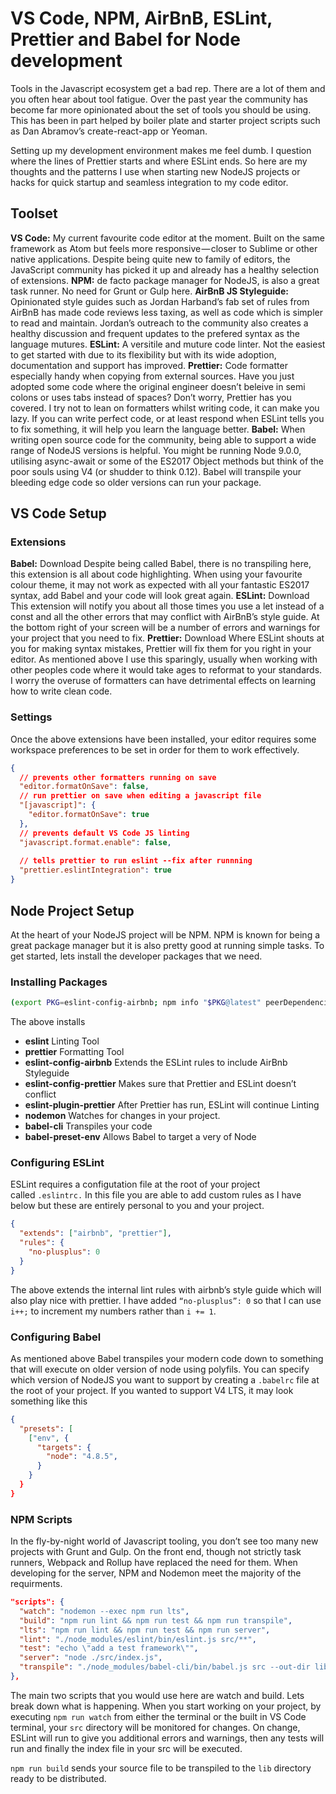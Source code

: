 # VS Code, NPM, AirBnB, ESLint, Prettier and Babel for Node development

Tools in the Javascript ecosystem get a bad rep. There are a lot of them and you often hear about tool fatigue. Over the past year the community has become far more opinionated about the set of tools you should be using. This has been in part helped by boiler plate and starter project scripts such as Dan Abramov’s create-react-app or Yeoman.

Setting up my development environment makes me feel dumb. I question where the lines of Prettier starts and where ESLint ends. So here are my thoughts and the patterns I use when starting new NodeJS projects or hacks for quick startup and seamless integration to my code editor.

## Toolset

**VS Code:** My current favourite code editor at the moment. Built on the same framework as Atom but feels more responsive — closer to Sublime or other native applications. Despite being quite new to family of editors, the JavaScript community has picked it up and already has a healthy selection of extensions.
**NPM:** de facto package manager for NodeJS, is also a great task runner. No need for Grunt or Gulp here.
**AirBnB JS Styleguide:** Opinionated style guides such as  Jordan Harband’s fab set of rules from AirBnB has made code reviews less taxing, as well as code which is simpler to read and maintain. Jordan’s outreach to the community also creates a healthy discussion and frequent updates to the prefered syntax as the language mutures.
**ESLint:** A versitile and muture code linter. Not the easiest to get started with due to its flexibility but with its wide adoption, documentation and support has improved.
**Prettier:** Code formatter especially handy when copying from external sources. Have you just adopted some code where the original engineer doesn’t beleive in semi colons or uses tabs instead of spaces? Don’t worry, Prettier has you covered. I try not to lean on formatters whilst writing code, it can make you lazy. If you can write perfect code, or at least respond when ESLint tells you to fix something, it will help you learn the language better.
**Babel:** When writing open source code for the community, being able to support a wide range of NodeJS versions is helpful. You might be running Node 9.0.0, utilising async-await or some of the ES2017 Object methods but think of the poor souls using V4 (or shudder to think 0.12). Babel will transpile your bleeding edge code so older versions can run your package.

## VS Code Setup
### Extensions
**Babel:** Download
Despite being called Babel, there is no transpiling here, this extension is all about code highlighting. When using your favourite colour theme, it may not work as expected with all your fantastic ES2017 syntax, add Babel and your code will look great again.
**ESLint:** Download
This extension will notify you about all those times you use a let instead of a const and all the other errors that may conflict with AirBnB’s style guide.   At the bottom right of your screen will be a number of errors and warnings for your project that you need to fix.
**Prettier:** Download
Where ESLint shouts at you for making syntax mistakes, Prettier will fix them for you right in your editor. As mentioned above I use this sparingly, usually when working with other peoples code where it would take ages to reformat to your standards. I worry the overuse of formatters can have detrimental effects on learning how to write clean code.

### Settings
Once the above extensions have been installed, your editor requires some workspace preferences to be set in order for them to work effectively.
```json
{
  // prevents other formatters running on save
  "editor.formatOnSave": false,
  // run prettier on save when editing a javascript file
  "[javascript]": {
    "editor.formatOnSave": true
  },
  // prevents default VS Code JS linting
  "javascript.format.enable": false,
  
  // tells prettier to run eslint --fix after runnning
  "prettier.eslintIntegration": true
}
```

## Node Project Setup
At the heart of your NodeJS project will be NPM. NPM is known for being a great package manager but it is also pretty good at running simple tasks. To get started, lets install the developer packages that we need.
### Installing Packages

```bash
(export PKG=eslint-config-airbnb; npm info "$PKG@latest" peerDependencies --json | command sed 's/[\{\},]//g ; s/: /@/g' | xargs npm install --save-dev "$PKG@latest" eslint prettier eslint-plugin-prettier eslint-config-prettier nodemon babel-cli babel-preset-env)
```
The above installs
- **eslint** Linting Tool
- **prettier** Formatting Tool
- **eslint-config-airbnb** Extends the ESLint rules to include AirBnb Styleguide
- **eslint-config-prettier** Makes sure that Prettier and ESLint doesn’t conflict
- **eslint-plugin-prettier** After Prettier has run, ESLint will continue Linting
- **nodemon** Watches for changes in your project.
- **babel-cli** Transpiles your code
- **babel-preset-env** Allows Babel to target a very of Node

### Configuring ESLint
ESLint requires a configutation file at the root of your project called `.eslintrc.` In this file you are able to add custom rules as I have below but these are entirely personal to you and your project.
```json
{
  "extends": ["airbnb", "prettier"],
  "rules": {
    "no-plusplus": 0
  }
}
```

The above extends the internal lint rules with airbnb’s style guide which will also play nice with prettier. I have added `“no-plusplus”: 0` so that I can use `i++;` to increment my numbers rather than `i += 1`.

### Configuring Babel
As mentioned above Babel transpiles your modern code down to something that will execute on older version of node using polyfils. You can specify which version of NodeJS you want to support by creating a `.babelrc` file at the root of your project. If you wanted to support V4 LTS, it may look something like this
```json
{
  "presets": [
    ["env", {
      "targets": {
        "node": "4.8.5",
      }
    }
  }
}
```
### NPM Scripts
In the fly-by-night world of Javascript tooling, you don’t see too many new projects with Grunt and Gulp. On the front end, though not strictly task runners, Webpack and Rollup have replaced the need for them. When developing for the server, NPM and Nodemon meet the majority of the requirments.
```json
"scripts": {
  "watch": "nodemon --exec npm run lts",
  "build": "npm run lint && npm run test && npm run transpile",
  "lts": "npm run lint && npm run test && npm run server",
  "lint": "./node_modules/eslint/bin/eslint.js src/**",
  "test": "echo \"add a test framework\"",
  "server": "node ./src/index.js",
  "transpile": "./node_modules/babel-cli/bin/babel.js src --out-dir lib --copy-files"
},
```

The main two scripts that you would use here are watch and build. Lets break down what is happening. When you start working on your project, by executing `npm run watch` from either the terminal or the built in VS Code terminal, your `src` directory will be monitored for changes. On change, ESLint will run to give you additional errors and warnings, then any tests will run and finally the index file in your src will be executed.


`npm run build` sends your source file to be transpiled to the `lib` directory ready to be distributed.